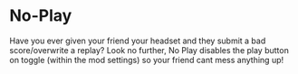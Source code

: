 # No-Play
Have you ever given your friend your headset and they submit a bad score/overwrite a replay? Look no further, No Play disables the play button on toggle (within the mod settings) so your friend cant mess anything up!
